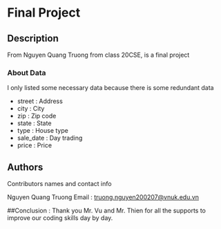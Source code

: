 # Final Project

## Description

From Nguyen Quang Truong from class 20CSE, is a final project



### About Data

I only listed some necessary data because there is some redundant data

* street : Address
* city : City
* zip : Zip code
* state : State
* type : House type
* sale_date : Day trading
* price : Price


## Authors

Contributors names and contact info

Nguyen Quang Truong
Email : truong.nguyen200207@vnuk.edu.vn

##Conclusion :
Thank you Mr. Vu and Mr. Thien for all the supports to improve our coding skills day by day.
